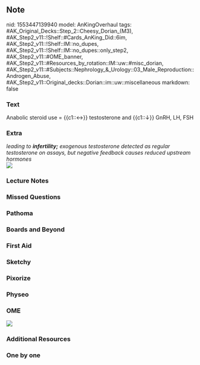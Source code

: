 ## Note
nid: 1553447139940
model: AnKingOverhaul
tags: #AK_Original_Decks::Step_2::Cheesy_Dorian_(M3), #AK_Step2_v11::!Shelf::#Cards_AnKing_Did::6im, #AK_Step2_v11::!Shelf::IM::no_dupes, #AK_Step2_v11::!Shelf::IM::no_dupes::only_step2, #AK_Step2_v11::#OME_banner, #AK_Step2_v11::#Resources_by_rotation::IM::uw::#misc_dorian, #AK_Step2_v11::#Subjects::Nephrology_&_Urology::03_Male_Reproduction::Androgen_Abuse, #AK_Step2_v11::Original_decks::Dorian::im::uw::miscellaneous
markdown: false

### Text
Anabolic steroid use = {{c1::↔}} testosterone and {{c1::↓}} GnRH, LH, FSH

### Extra
<div>
  <div>
    <i>leading to <b>infertility;</b> exogenous testosterone
    detected as regular testosterone on assays, but negative
    feedback causes reduced upstream hormones</i>
    <div style="font-style: italic;"></div>
    <div style="font-style: italic;"><img src=
    "paste-15270215055048705.jpg"></div>
  </div>
</div>

### Lecture Notes


### Missed Questions


### Pathoma


### Boards and Beyond


### First Aid


### Sketchy


### Pixorize


### Physeo


### OME
<div class="ome-widget">
  <a href="https://onlinemeded.org?ref=anki"><img src=
  "_OME_AnkiFlashcards_General_7.png"></a>
</div>

### Additional Resources


### One by one

